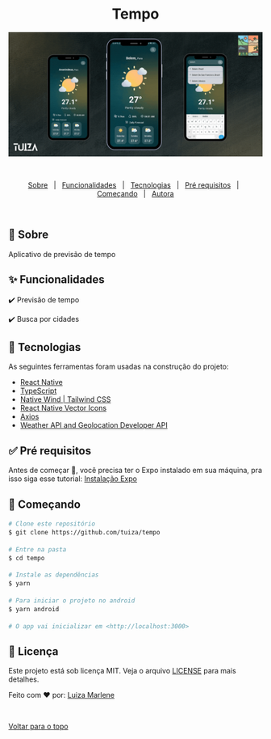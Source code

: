

<h1 align="center">Tempo</h1>

<div align="center" id="top"> 
  <img src="assets\videos\tempo.gif" alt="Video do app" title="Demonstracao" />

  &#xa0;

  <!-- <a href="https://memoriadisney.netlify.com">Demo</a> -->
</div>


<!-- Status -->

<!-- <h4 align="center"> 
	🚧  Memoria Disney 🚀 Em construção...  🚧
</h4> 

<hr> -->

<p align="center">
  <a href="#dart-sobre">Sobre</a> &#xa0; | &#xa0; 
  <a href="#sparkles-funcionalidades">Funcionalidades</a> &#xa0; | &#xa0;
  <a href="#rocket-tecnologias">Tecnologias</a> &#xa0; | &#xa0;
  <a href="#white_check_mark-pré-requisitos">Pré requisitos</a> &#xa0; | &#xa0;
  <a href="#checkered_flag-começando">Começando</a> &#xa0; | &#xa0;
  <a href="https://github.com/luizamarlene" target="_blank">Autora</a>
</p>

<br>

## :dart: Sobre ##

Aplicativo de previsão de tempo 

## :sparkles: Funcionalidades ##

:heavy_check_mark: Previsão de tempo

:heavy_check_mark: Busca por cidades


## :rocket: Tecnologias ##

As seguintes ferramentas foram usadas na construção do projeto:

- [React Native](https://reactnative.dev/)
- [TypeScript](https://www.typescriptlang.org/)
- [Native Wind | Tailwind CSS ](https://www.nativewind.dev/)
- [React Native Vector Icons](https://github.com/oblador/react-native-vector-icons)
- [Axios](https://axios-http.com/ptbr/docs/intro)
- [Weather API and Geolocation Developer API](https://www.weatherapi.com/)

## :white_check_mark: Pré requisitos ##

Antes de começar :checkered_flag:, você precisa ter o Expo instalado em sua máquina, pra isso siga esse  tutorial: [Instalação Expo](https://docs.expo.dev/get-started/installation/)

## :checkered_flag: Começando ##

```bash
# Clone este repositório
$ git clone https://github.com/tuiza/tempo

# Entre na pasta
$ cd tempo

# Instale as dependências
$ yarn

# Para iniciar o projeto no android
$ yarn android

# O app vai inicializar em <http://localhost:3000>
```

## :memo: Licença ##

Este projeto está sob licença MIT. Veja o arquivo [LICENSE](LICENSE.md) para mais detalhes.


Feito com :heart: por: 
<a href="https://github.com/tuiza" target="_blank">Luiza Marlene</a> 



&#xa0;

<a href="#top">Voltar para o topo</a>
